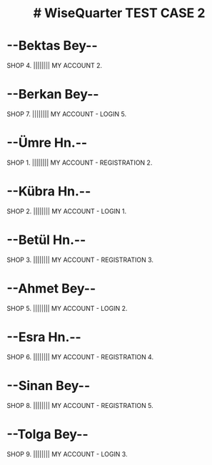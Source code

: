 <h1 align="center"># WiseQuarter TEST CASE 2


# --Bektas Bey--
SHOP 4.      ||||||||
MY ACCOUNT 2.


# --Berkan Bey--
SHOP 7.      ||||||||
MY ACCOUNT - LOGIN 5.


# --Ümre Hn.--
SHOP 1.      ||||||||
MY ACCOUNT - REGISTRATION 2.


# --Kübra Hn.--
SHOP 2.      ||||||||
MY ACCOUNT - LOGIN 1.


# --Betül Hn.--
SHOP 3.      ||||||||
MY ACCOUNT - REGISTRATION 3.


# --Ahmet Bey--
SHOP 5.      ||||||||
MY ACCOUNT - LOGIN 2.


# --Esra Hn.--
SHOP 6.      ||||||||
MY ACCOUNT - REGISTRATION 4.


# --Sinan Bey--
SHOP 8.       ||||||||
MY ACCOUNT - REGISTRATION 5.


# --Tolga Bey--
SHOP 9.      ||||||||
MY ACCOUNT - LOGIN 3.


</h1>



